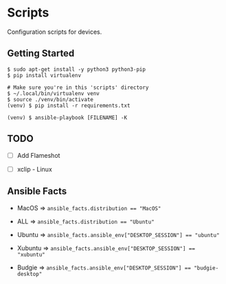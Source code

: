 # Scripts

Configuration scripts for devices.

## Getting Started

```
$ sudo apt-get install -y python3 python3-pip
$ pip install virtualenv

# Make sure you're in this 'scripts' directory
$ ~/.local/bin/virtualenv venv
$ source ./venv/bin/activate
(venv) $ pip install -r requirements.txt

(venv) $ ansible-playbook [FILENAME] -K
```

## TODO

- [ ] Add Flameshot
- [ ] xclip - Linux


## Ansible Facts

- MacOS   => `ansible_facts.distribution == "MacOS"`

- ALL     => `ansible_facts.distribution == "Ubuntu"`
- Ubuntu  => `ansible_facts.ansible_env["DESKTOP_SESSION"] == "ubuntu"`
- Xubuntu => `ansible_facts.ansible_env["DESKTOP_SESSION"] == "xubuntu"`
- Budgie  => `ansible_facts.ansible_env["DESKTOP_SESSION"] == "budgie-desktop"`
